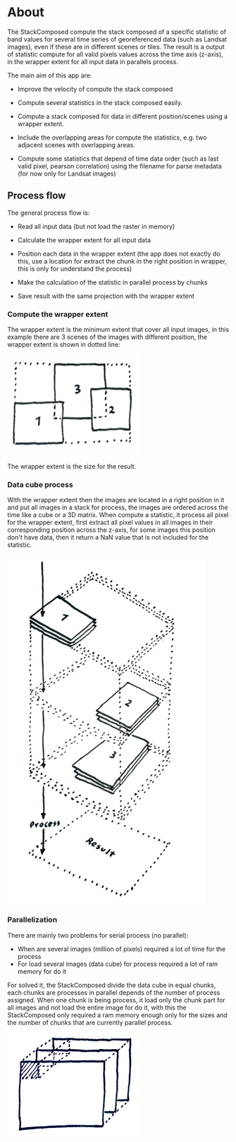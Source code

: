 # About

The StackComposed compute the stack composed of a specific statistic of band values for several time series of georeferenced data (such as Landsat images), even if these are in different scenes or tiles. The result is a output of statistic compute for all valid pixels values across the time axis (z-axis), in the wrapper extent for all input data in parallels process.

The main aim of this app are:

* Improve the velocity of compute the stack composed

* Compute several statistics in the stack composed easily.

* Compute a stack composed for data in different position/scenes using a wrapper extent.

* Include the overlapping areas for compute the statistics, e.g. two adjacent scenes with overlapping areas.

* Compute some statistics  that depend of time data order (such as last valid pixel, pearson correlation) using the filename for parse metadata (for now only for Landsat images)

## Process flow

The general process flow is:

* Read all input data (but not load the raster in memory)

* Calculate the wrapper extent for all input data

* Position each data in the wrapper extent (the app does not exactly do this, use a location for extract the chunk in the right position in wrapper, this is only for understand the process)

* Make the calculation of the statistic in parallel process by chunks

* Save result with the same projection with the wrapper extent


### Compute the wrapper extent

The wrapper extent is the minimum extent that cover all input images, in this example there are 3 scenes of the images with different position, the wrapper extent is shown in dotted line:

![](img/wrapper_extent.png)

The wrapper extent is the size for the result.

### Data cube process

With the wrapper extent then the images are located in a right position in it and put all images in a stack for process, the images are ordered across the time like a cube or a 3D matrix. When compute a statistic, it process all pixel for the wrapper extent, first extract all pixel values in all images in their corresponding position across the z-axis, for some images this position don't have data, then it return a NaN value that is not included for the statistic.

![](img/process.png)

### Parallelization

There are mainly two problems for serial process (no parallel):

- When are several images (million of pixels) required a lot of time for the process
- For load several images (data cube) for process required a lot of ram memory for do it

For solved it, the StackComposed divide the data cube in equal chunks, each chunks are processes in parallel depends of the number of process assigned. When one chunk is being process, it load only the chunk part for all images and not load the entire image for do it, with this the StackComposed only required a ram memory enough only for the sizes and the number of chunks that are currently parallel process.

![](img/chunks.png)

